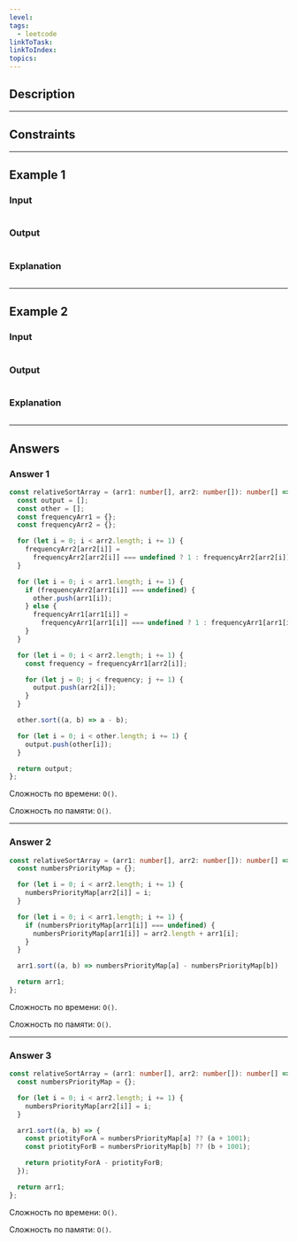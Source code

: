 ```yaml
---
level: 
tags:
  - leetcode
linkToTask: 
linkToIndex: 
topics:
---
```

## Description

---
## Constraints

---
## Example 1

### Input

```
```
### Output

```
```
### Explanation

```
```

---
## Example 2

### Input

```
```
### Output

```
```
### Explanation

```
```

---
## Answers

### Answer 1

```typescript
const relativeSortArray = (arr1: number[], arr2: number[]): number[] => {
  const output = [];
  const other = [];
  const frequencyArr1 = {};
  const frequencyArr2 = {};

  for (let i = 0; i < arr2.length; i += 1) {
    frequencyArr2[arr2[i]] =
      frequencyArr2[arr2[i]] === undefined ? 1 : frequencyArr2[arr2[i]] + 1;
  }

  for (let i = 0; i < arr1.length; i += 1) {
    if (frequencyArr2[arr1[i]] === undefined) {
      other.push(arr1[i]);
    } else {
      frequencyArr1[arr1[i]] =
        frequencyArr1[arr1[i]] === undefined ? 1 : frequencyArr1[arr1[i]] + 1;
    }
  }

  for (let i = 0; i < arr2.length; i += 1) {
    const frequency = frequencyArr1[arr2[i]];

    for (let j = 0; j < frequency; j += 1) {
      output.push(arr2[i]);
    }
  }

  other.sort((a, b) => a - b);

  for (let i = 0; i < other.length; i += 1) {
    output.push(other[i]);
  }

  return output;
};
```

Сложность по времени: `O()`.

Сложность по памяти: `O()`.

---
### Answer 2

```typescript
const relativeSortArray = (arr1: number[], arr2: number[]): number[] => {
  const numbersPriorityMap = {};

  for (let i = 0; i < arr2.length; i += 1) {
    numbersPriorityMap[arr2[i]] = i;
  }

  for (let i = 0; i < arr1.length; i += 1) {
    if (numbersPriorityMap[arr1[i]] === undefined) {
      numbersPriorityMap[arr1[i]] = arr2.length + arr1[i];
    }
  }

  arr1.sort((a, b) => numbersPriorityMap[a] - numbersPriorityMap[b])

  return arr1;
};
```

Сложность по времени: `O()`.

Сложность по памяти: `O()`.

---
### Answer 3

```typescript
const relativeSortArray = (arr1: number[], arr2: number[]): number[] => {
  const numbersPriorityMap = {};

  for (let i = 0; i < arr2.length; i += 1) {
    numbersPriorityMap[arr2[i]] = i;
  }

  arr1.sort((a, b) => {
    const priotityForA = numbersPriorityMap[a] ?? (a + 1001);
    const priotityForB = numbersPriorityMap[b] ?? (b + 1001);

    return priotityForA - priotityForB;
  });

  return arr1;
};
```

Сложность по времени: `O()`.

Сложность по памяти: `O()`.

